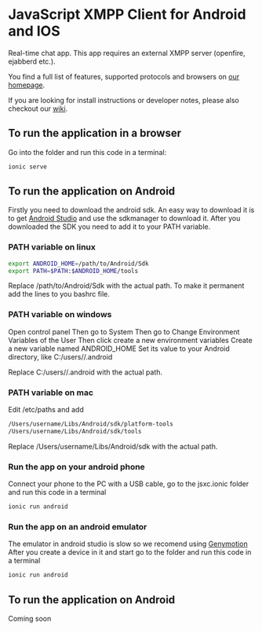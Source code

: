
# JavaScript XMPP Client for Android and IOS


Real-time chat app. This app requires an external XMPP server (openfire, ejabberd etc.).

You find a full list of features, supported protocols and browsers on [our homepage](http://www.jsxc.org).

If you are looking for install instructions or developer notes, please also checkout our [wiki](https://github.com/jsxc/jsxc/wiki/).


## To run the application in a browser 
Go into the folder and run this code in a terminal:

```bash
ionic serve
```

## To run the application on Android 

Firstly you need to download the android sdk. An easy way to download it is to get [Android Studio](https://developer.android.com/studio/index.html) and use the sdkmanager to download it.
After you downloaded the SDK you need to add it to your PATH variable.

### PATH variable on linux

```bash
export ANDROID_HOME=/path/to/Android/Sdk
export PATH=$PATH:$ANDROID_HOME/tools
```

Replace  /path/to/Android/Sdk with the actual path. To make it permanent add the lines to you bashrc file.

### PATH variable on windows 

Open control panel
Then go to System
Then go to Change Environment Variables of the User
Then click create a new environment variables
Create a new variable named ANDROID_HOME
Set its value to your Android directory, like C:/users/<username>/.android

Replace C:/users/<username>/.android with the actual path.

### PATH variable on mac 

Edit /etc/paths and add 

```bash
/Users/username/Libs/Android/sdk/platform-tools
/Users/username/Libs/Android/sdk/tools
```

Replace /Users/username/Libs/Android/sdk with the actual path.

### Run the app on your android phone

Connect your phone to the PC with a USB cable, go to the jsxc.ionic folder and run this code in a terminal

```bash
ionic run android
```

### Run the app on an android emulator

The emulator in android studio is slow so we recomend using [Genymotion](https://www.genymotion.com/)
After you create a device in it and start go to the folder and run this code in a terminal

```bash
ionic run android
```


## To run the application on Android

Coming soon
